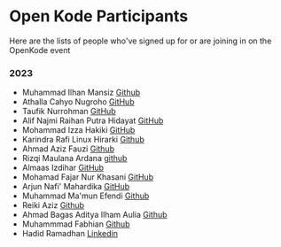 # Open Kode Participants

Here are the lists of people who've signed up for or are joining in on the OpenKode event

### 2023
- Muhammad Ilhan Mansiz [Github](https://github.com/afturu)
- Athalla Cahyo Nugroho [GitHub](https://github.com/Noobmaster32)
- Taufik Nurrohman [GitHub](https://github.com/ngodeing)
- Alif Najmi Raihan Putra Hidayat [GitHub](https://github.com/raihannajmi)
- Mohammad Izza Hakiki [GitHub](https://github.com/MohammadIzza)
- Karindra Rafi Linux Hirarki [Github](https://github.com/karindralinux)
- Ahmad Aziz Fauzi [Github](https://github.com/Raturu0)
- Rizqi Maulana Ardana [github](https://github.com/Maulana07Go)
- Almaas Izdihar [GitHub](https://github.com/almaas-ice)
- Mohamad Fajar Nur Khasani [GitHub](https://github.com/mhmdfjr)
- Arjun Nafi' Mahardika [GitHub](https://github.com/hyjhon)
- Muhammad Ma'mun Efendi [Github](https://github.com/efendi7)
- Reiki Aziz [Github](https://github.com/rhyssh) 
- Ahmad Bagas Aditya Ilham Aulia [Github](https://github.com/bagas474)
- Muhammmad Fabhian [Github](https://github.com/mhmmdFabiann)
- Hadid Ramadhan [Linkedin](www.linkedin.com/in/hadid-ramadhan14)
